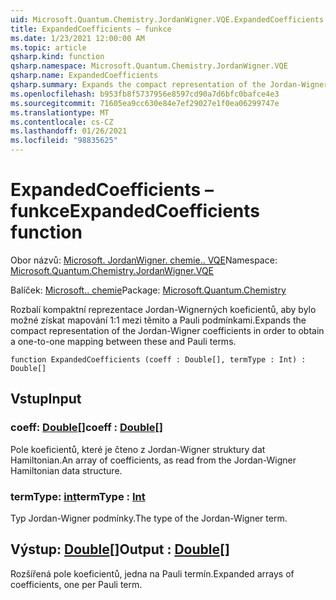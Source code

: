 ```yaml
---
uid: Microsoft.Quantum.Chemistry.JordanWigner.VQE.ExpandedCoefficients
title: ExpandedCoefficients – funkce
ms.date: 1/23/2021 12:00:00 AM
ms.topic: article
qsharp.kind: function
qsharp.namespace: Microsoft.Quantum.Chemistry.JordanWigner.VQE
qsharp.name: ExpandedCoefficients
qsharp.summary: Expands the compact representation of the Jordan-Wigner coefficients in order to obtain a one-to-one mapping between these and Pauli terms.
ms.openlocfilehash: b953fb8f5737956e8597cd90a7d6bfc0bafce4e3
ms.sourcegitcommit: 71605ea9cc630e84e7ef29027e1f0ea06299747e
ms.translationtype: MT
ms.contentlocale: cs-CZ
ms.lasthandoff: 01/26/2021
ms.locfileid: "98835625"
---
```

# <a name="expandedcoefficients-function"></a><span data-ttu-id="2e016-102">ExpandedCoefficients – funkce</span><span class="sxs-lookup"><span data-stu-id="2e016-102">ExpandedCoefficients function</span></span>

<span data-ttu-id="2e016-103">Obor názvů: [Microsoft. JordanWigner. chemie.. VQE](xref:Microsoft.Quantum.Chemistry.JordanWigner.VQE)</span><span class="sxs-lookup"><span data-stu-id="2e016-103">Namespace: [Microsoft.Quantum.Chemistry.JordanWigner.VQE](xref:Microsoft.Quantum.Chemistry.JordanWigner.VQE)</span></span>

<span data-ttu-id="2e016-104">Balíček: [Microsoft.. chemie](https://nuget.org/packages/Microsoft.Quantum.Chemistry)</span><span class="sxs-lookup"><span data-stu-id="2e016-104">Package: [Microsoft.Quantum.Chemistry](https://nuget.org/packages/Microsoft.Quantum.Chemistry)</span></span>


<span data-ttu-id="2e016-105">Rozbalí kompaktní reprezentace Jordan-Wignerných koeficientů, aby bylo možné získat mapování 1:1 mezi těmito a Pauli podmínkami.</span><span class="sxs-lookup"><span data-stu-id="2e016-105">Expands the compact representation of the Jordan-Wigner coefficients in order to obtain a one-to-one mapping between these and Pauli terms.</span></span>

```qsharp
function ExpandedCoefficients (coeff : Double[], termType : Int) : Double[]
```


## <a name="input"></a><span data-ttu-id="2e016-106">Vstup</span><span class="sxs-lookup"><span data-stu-id="2e016-106">Input</span></span>

### <a name="coeff--double"></a><span data-ttu-id="2e016-107">coeff: [Double](xref:microsoft.quantum.lang-ref.double)[]</span><span class="sxs-lookup"><span data-stu-id="2e016-107">coeff : [Double](xref:microsoft.quantum.lang-ref.double)[]</span></span>

<span data-ttu-id="2e016-108">Pole koeficientů, které je čteno z Jordan-Wigner struktury dat Hamiltonian.</span><span class="sxs-lookup"><span data-stu-id="2e016-108">An array of coefficients, as read from the Jordan-Wigner Hamiltonian data structure.</span></span>


### <a name="termtype--int"></a><span data-ttu-id="2e016-109">termType: [int](xref:microsoft.quantum.lang-ref.int)</span><span class="sxs-lookup"><span data-stu-id="2e016-109">termType : [Int](xref:microsoft.quantum.lang-ref.int)</span></span>

<span data-ttu-id="2e016-110">Typ Jordan-Wigner podmínky.</span><span class="sxs-lookup"><span data-stu-id="2e016-110">The type of the Jordan-Wigner term.</span></span>



## <a name="output--double"></a><span data-ttu-id="2e016-111">Výstup: [Double](xref:microsoft.quantum.lang-ref.double)[]</span><span class="sxs-lookup"><span data-stu-id="2e016-111">Output : [Double](xref:microsoft.quantum.lang-ref.double)[]</span></span>

<span data-ttu-id="2e016-112">Rozšířená pole koeficientů, jedna na Pauli termín.</span><span class="sxs-lookup"><span data-stu-id="2e016-112">Expanded arrays of coefficients, one per Pauli term.</span></span>